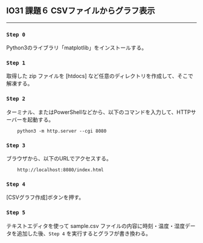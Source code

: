 ## IO31 課題６ CSVファイルからグラフ表示
---
### `Step 0`
Python3のライブラリ「matplotlib」をインストールする。

### `Step 1`
取得した zip ファイルを [htdocs] など任意のディレクトリを作成して、そこで解凍する。

### `Step 2`
ターミナル、またはPowerShellなどから、以下のコマンドを入力して、HTTPサーバーを起動する。
```
    python3 -m http.server --cgi 8080
```

### `Step 3`
ブラウザから、以下のURLでアクセスする。
```
    http://localhost:8080/index.html
```
### `Step 4`
[CSVグラフ作成]ボタンを押す。

### `Step 5`
テキストエディタを使って sample.csv ファイルの内容に時刻・温度・湿度データを追加した後、`Step 4` を実行するとグラフが書き換わる。

